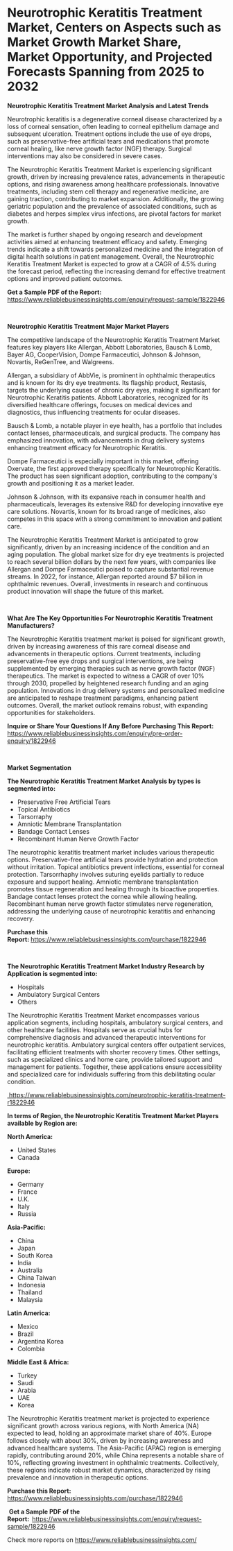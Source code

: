 <p><h1>Neurotrophic Keratitis Treatment Market, Centers on Aspects such as Market Growth Market Share, Market Opportunity, and Projected Forecasts Spanning from 2025 to 2032</h1></p><p><strong>Neurotrophic Keratitis Treatment Market Analysis and Latest Trends</strong></p>
<p><p>Neurotrophic keratitis is a degenerative corneal disease characterized by a loss of corneal sensation, often leading to corneal epithelium damage and subsequent ulceration. Treatment options include the use of eye drops, such as preservative-free artificial tears and medications that promote corneal healing, like nerve growth factor (NGF) therapy. Surgical interventions may also be considered in severe cases.</p><p>The Neurotrophic Keratitis Treatment Market is experiencing significant growth, driven by increasing prevalence rates, advancements in therapeutic options, and rising awareness among healthcare professionals. Innovative treatments, including stem cell therapy and regenerative medicine, are gaining traction, contributing to market expansion. Additionally, the growing geriatric population and the prevalence of associated conditions, such as diabetes and herpes simplex virus infections, are pivotal factors for market growth.</p><p>The market is further shaped by ongoing research and development activities aimed at enhancing treatment efficacy and safety. Emerging trends indicate a shift towards personalized medicine and the integration of digital health solutions in patient management. Overall, the Neurotrophic Keratitis Treatment Market is expected to grow at a CAGR of 4.5% during the forecast period, reflecting the increasing demand for effective treatment options and improved patient outcomes.</p></p>
<p><strong>Get a Sample PDF of the Report:&nbsp;</strong> <a href="https://www.reliablebusinessinsights.com/enquiry/request-sample/1822946?utm_campaign=2735&utm_medium=2&utm_source=Github&utm_content=ia&utm_term=03032025&utm_id=neurotrophic-keratitis-treatment">https://www.reliablebusinessinsights.com/enquiry/request-sample/1822946</a></p>
<p>&nbsp;</p>
<p><strong>Neurotrophic Keratitis Treatment Major Market Players</strong></p>
<p><p>The competitive landscape of the Neurotrophic Keratitis Treatment Market features key players like Allergan, Abbott Laboratories, Bausch & Lomb, Bayer AG, CooperVision, Dompe Farmaceutici, Johnson & Johnson, Novartis, ReGenTree, and Walgreens. </p><p>Allergan, a subsidiary of AbbVie, is prominent in ophthalmic therapeutics and is known for its dry eye treatments. Its flagship product, Restasis, targets the underlying causes of chronic dry eyes, making it significant for Neurotrophic Keratitis patients. Abbott Laboratories, recognized for its diversified healthcare offerings, focuses on medical devices and diagnostics, thus influencing treatments for ocular diseases.</p><p>Bausch & Lomb, a notable player in eye health, has a portfolio that includes contact lenses, pharmaceuticals, and surgical products. The company has emphasized innovation, with advancements in drug delivery systems enhancing treatment efficacy for Neurotrophic Keratitis. </p><p>Dompe Farmaceutici is especially important in this market, offering Oxervate, the first approved therapy specifically for Neurotrophic Keratitis. The product has seen significant adoption, contributing to the company's growth and positioning it as a market leader. </p><p>Johnson & Johnson, with its expansive reach in consumer health and pharmaceuticals, leverages its extensive R&D for developing innovative eye care solutions. Novartis, known for its broad range of medicines, also competes in this space with a strong commitment to innovation and patient care.</p><p>The Neurotrophic Keratitis Treatment Market is anticipated to grow significantly, driven by an increasing incidence of the condition and an aging population. The global market size for dry eye treatments is projected to reach several billion dollars by the next few years, with companies like Allergan and Dompe Farmaceutici poised to capture substantial revenue streams. In 2022, for instance, Allergan reported around $7 billion in ophthalmic revenues. Overall, investments in research and continuous product innovation will shape the future of this market.</p></p>
<p>&nbsp;</p>
<p><strong>What Are The Key Opportunities For Neurotrophic Keratitis Treatment Manufacturers?</strong></p>
<p><p>The Neurotrophic Keratitis treatment market is poised for significant growth, driven by increasing awareness of this rare corneal disease and advancements in therapeutic options. Current treatments, including preservative-free eye drops and surgical interventions, are being supplemented by emerging therapies such as nerve growth factor (NGF) therapeutics. The market is expected to witness a CAGR of over 10% through 2030, propelled by heightened research funding and an aging population. Innovations in drug delivery systems and personalized medicine are anticipated to reshape treatment paradigms, enhancing patient outcomes. Overall, the market outlook remains robust, with expanding opportunities for stakeholders.</p></p>
<p><strong>Inquire or Share Your Questions If Any Before Purchasing This Report:</strong> <a href="https://www.reliablebusinessinsights.com/enquiry/pre-order-enquiry/1822946?utm_campaign=2735&utm_medium=2&utm_source=Github&utm_content=ia&utm_term=03032025&utm_id=neurotrophic-keratitis-treatment">https://www.reliablebusinessinsights.com/enquiry/pre-order-enquiry/1822946</a></p>
<p>&nbsp;</p>
<p><strong>Market Segmentation</strong></p>
<p><strong>The Neurotrophic Keratitis Treatment Market Analysis by types is segmented into:</strong></p>
<p><ul><li>Preservative Free Artificial Tears</li><li>Topical Antibiotics</li><li>Tarsorraphy</li><li>Amniotic Membrane Transplantation</li><li>Bandage Contact Lenses</li><li>Recombinant Human Nerve Growth Factor</li></ul></p>
<p><p>The neurotrophic keratitis treatment market includes various therapeutic options. Preservative-free artificial tears provide hydration and protection without irritation. Topical antibiotics prevent infections, essential for corneal protection. Tarsorrhaphy involves suturing eyelids partially to reduce exposure and support healing. Amniotic membrane transplantation promotes tissue regeneration and healing through its bioactive properties. Bandage contact lenses protect the cornea while allowing healing. Recombinant human nerve growth factor stimulates nerve regeneration, addressing the underlying cause of neurotrophic keratitis and enhancing recovery.</p></p>
<p><strong>Purchase this Report:&nbsp;</strong><a href="https://www.reliablebusinessinsights.com/purchase/1822946?utm_campaign=2735&utm_medium=2&utm_source=Github&utm_content=ia&utm_term=03032025&utm_id=neurotrophic-keratitis-treatment">https://www.reliablebusinessinsights.com/purchase/1822946</a></p>
<p>&nbsp;</p>
<p><strong>The Neurotrophic Keratitis Treatment Market Industry Research by Application is segmented into:</strong></p>
<p><ul><li>Hospitals</li><li>Ambulatory Surgical Centers</li><li>Others</li></ul></p>
<p><p>The Neurotrophic Keratitis Treatment Market encompasses various application segments, including hospitals, ambulatory surgical centers, and other healthcare facilities. Hospitals serve as crucial hubs for comprehensive diagnosis and advanced therapeutic interventions for neurotrophic keratitis. Ambulatory surgical centers offer outpatient services, facilitating efficient treatments with shorter recovery times. Other settings, such as specialized clinics and home care, provide tailored support and management for patients. Together, these applications ensure accessibility and specialized care for individuals suffering from this debilitating ocular condition.</p></p>
<p><a href="https://www.reliablebusinessinsights.com/neurotrophic-keratitis-treatment-r1822946?utm_campaign=2735&utm_medium=2&utm_source=Github&utm_content=ia&utm_term=03032025&utm_id=neurotrophic-keratitis-treatment">&nbsp;https://www.reliablebusinessinsights.com/neurotrophic-keratitis-treatment-r1822946</a></p>
<p><strong>In terms of Region, the Neurotrophic Keratitis Treatment Market Players available by Region are:</strong></p>
<p>
    <p> <strong> North America: </strong>
        <ul>
            <li>United States</li>
            <li>Canada</li>
        </ul>
        </p> 
    <p> <strong> Europe: </strong>
        <ul>
            <li>Germany</li>
            <li>France</li>
            <li>U.K.</li>
            <li>Italy</li>
            <li>Russia</li>
        </ul>
        </p> 
    <p> <strong> Asia-Pacific: </strong>
        <ul>
            <li>China</li>
            <li>Japan</li>
            <li>South Korea</li>
            <li>India</li>
            <li>Australia</li>
            <li>China Taiwan</li>
            <li>Indonesia</li>
            <li>Thailand</li>
            <li>Malaysia</li>
        </ul>
        </p> 
    <p> <strong> Latin America: </strong>
        <ul>
            <li>Mexico</li>
            <li>Brazil</li>
            <li>Argentina Korea</li>
            <li>Colombia</li>
        </ul>
        </p> 
    <p> <strong> Middle East & Africa: </strong>
        <ul>
            <li>Turkey</li>
            <li>Saudi</li>
            <li>Arabia</li>
            <li>UAE</li>
            <li>Korea</li>
        </ul>
    </p>
    </p>
<p><p>The Neurotrophic Keratitis treatment market is projected to experience significant growth across various regions, with North America (NA) expected to lead, holding an approximate market share of 40%. Europe follows closely with about 30%, driven by increasing awareness and advanced healthcare systems. The Asia-Pacific (APAC) region is emerging rapidly, contributing around 20%, while China represents a notable share of 10%, reflecting growing investment in ophthalmic treatments. Collectively, these regions indicate robust market dynamics, characterized by rising prevalence and innovation in therapeutic options.</p></p>
<p><strong>Purchase this Report: </strong><a href="https://www.reliablebusinessinsights.com/purchase/1822946?utm_campaign=2735&utm_medium=2&utm_source=Github&utm_content=ia&utm_term=03032025&utm_id=neurotrophic-keratitis-treatment">https://www.reliablebusinessinsights.com/purchase/1822946</a></p>
<p>&nbsp;<strong>Get a Sample PDF of the Report:&nbsp;&nbsp;</strong><a href="https://www.reliablebusinessinsights.com/enquiry/request-sample/1822946?utm_campaign=2735&utm_medium=2&utm_source=Github&utm_content=ia&utm_term=03032025&utm_id=neurotrophic-keratitis-treatment">https://www.reliablebusinessinsights.com/enquiry/request-sample/1822946</a></p>
<p><strong></strong></p>
<p>Check more reports on <a href="https://www.reliablebusinessinsights.com/?utm_campaign=2735&utm_medium=2&utm_source=Github&utm_content=ia&utm_term=03032025&utm_id=neurotrophic-keratitis-treatment">https://www.reliablebusinessinsights.com/</a></p>